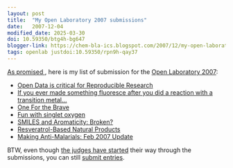 ```yaml
---
layout: post
title:  "My Open Laboratory 2007 submissions"
date:   2007-12-04
modified_date: 2025-03-30
doi: 10.59350/btg4h-bg647
blogger-link: https://chem-bla-ics.blogspot.com/2007/12/my-open-laboratory-2007-submissions.html
tags: openlab justdoi:10.59350/rpn9h-qay37
---
```


[As promised <i class="fa-solid fa-recycle fa-xs"></i>](https://chem-bla-ics.linkedchemistry.info/2007/11/14/last-call-for-open-laboratory-2007.html), here is my
list of submission for the [Open Laboratory 2007](http://scienceblogs.com/clock/2007/11/open_laboratory_2008_last_call.php):

* [Open Data is critical for Reproducible Research <i class="fa-solid fa-recycle fa-xs"></i>](https://blogs.ch.cam.ac.uk/pmr/2007/07/14/open-data-is-critical-for-reproducible-research/)
* [If you ever made something fluoresce after you did a reaction with a transition metal…](http://www.thechemblog.com/?p=678)
* [One For the Brave](http://pipeline.corante.com/archives/2007/11/02/one_for_the_brave.php)
* [Fun with singlet oxygen](http://curlyarrow.blogspot.com/2007/04/fun-with-singlet-oxygen.html)
* [SMILES and Aromaticity: Broken? <i class="fa-solid fa-recycle fa-xs"></i>](https://doi.org/10.59350/rpn9h-qay37)
* [Resveratrol-Based Natural Products](http://totallysynthetic.com/blog/?p=785)
* [Making Anti-Malarials: Feb 2007 Update](http://usefulchem.blogspot.com/2007/02/making-anti-malarials-feb-2007-update.html)

BTW, even though [the judges have started](http://www.scienceblogs.com/strangerfruit/2007/11/open_lab_2007.php)
their way through the submissions, you can still [submit entries](http://openlab.wufoo.com/forms/submission-form/).
